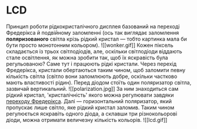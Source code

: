 # LCD

Принцип роботи рідкокристалічного дисплея базований на переході Фредерікса й подвійному заломленні (ось так виглядає заломлення **поляризованого** світла крізь рідкий кристал — тобто картинка мала би бути просто монотонним кольором).
![[wonker.gif]]
Кожен піксель складається із трьох світлодіодів, але, оскільки світлодіоди віддають стале освітлення, як можна зробити так, щоб їх яскравість була регульованою?
Саме тут і працюють рідкі кристали. Через перехід Фредерікса, кристали обертаються таким чином, щоб заломити певну кількість світла (світло вони заломлюють добре, оскільки частково мають властивості рідин).
Перед діодом стоїть один поляризатор світла, зазвичай вертикальний.
![[polarization.jpg]]
За ним знаходиться сам рідкий кристал, 'кристалічність' якого можна регулювати завдяки [переходу Фредерікса](freedericksz).
Далі — горизонтальний поляризатор, який пропускає лише світло, яке рідкий кристал заломив. Таким чином регулюється яскравіть одного діода, а склавши три різнокольорові діоди, можна отримати величезну кількість кольорів.
![[lcd.gif]]